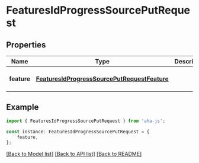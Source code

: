 # FeaturesIdProgressSourcePutRequest


## Properties

Name | Type | Description | Notes
------------ | ------------- | ------------- | -------------
**feature** | [**FeaturesIdProgressSourcePutRequestFeature**](FeaturesIdProgressSourcePutRequestFeature.md) |  | [optional] [default to undefined]

## Example

```typescript
import { FeaturesIdProgressSourcePutRequest } from 'aha-js';

const instance: FeaturesIdProgressSourcePutRequest = {
    feature,
};
```

[[Back to Model list]](../README.md#documentation-for-models) [[Back to API list]](../README.md#documentation-for-api-endpoints) [[Back to README]](../README.md)
